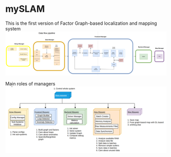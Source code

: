 # mySLAM

This is the first version of Factor Graph-based localization and mapping system
![alt text](/docs/diagrams/Pipeline/pipeline.png?raw=true "Pipeline Scheme")

Main roles of managers
![alt text](/docs/diagrams/Pipeline/managers.png?raw=true "Managers")
